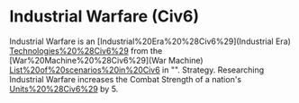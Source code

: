 # Industrial Warfare (Civ6)

Industrial Warfare is an [Industrial%20Era%20%28Civ6%29](Industrial Era) [Technologies%20%28Civ6%29](technology) from the [War%20Machine%20%28Civ6%29](War Machine) [List%20of%20scenarios%20in%20Civ6](scenario) in "".
Strategy.
Researching Industrial Warfare increases the Combat Strength of a nation's [Units%20%28Civ6%29](units) by 5.